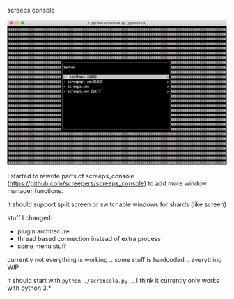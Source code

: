 
screeps console

![Screenshot](/screenshot/shot1.png?raw=true "Screenshot")

I started to rewrite parts of screeps_console (https://github.com/screepers/screeps_console) to add more window manager functions.

it should support split screen or switchable windows for shards (like screen)

stuff I changed:
  - plugin architecure
  - thread based connection instead of extra process
  - some menu stuff
  
currently not everything is working .. some stuff is hardcoded... everything WIP 

it should start with `python ./scronsole.py` ... I think it currently only works with python 3.*
